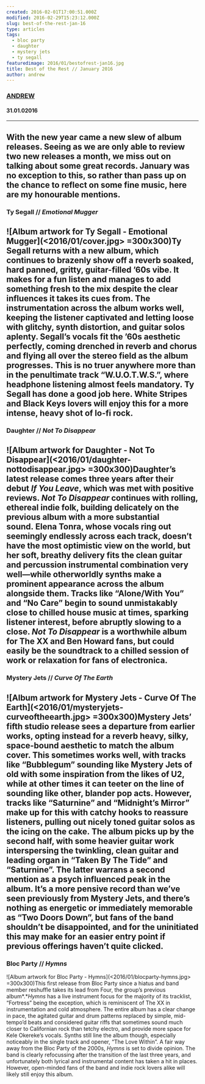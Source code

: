 ```yaml
---
created: 2016-02-01T17:00:51.000Z
modified: 2016-02-29T15:23:12.000Z
slug: best-of-the-rest-jan-16
type: articles
tags:
  - bloc party
  - daughter
  - mystery jets
  - ty segall
featuredimage: 2016/01/bestofrest-jan16.jpg
title: Best of the Rest // January 2016
author: andrew
---
```

### [ANDREW](<https://twitter.com/andrewbridge>)
#### 31\.01.02016
------
With the new year came a new slew of album releases. Seeing as we are only able to review two new releases a month, we miss out on talking about some great records. January was no exception to this, so rather than pass up on the chance to reflect on some fine music, here are my honourable mentions.
------
### Ty Segall // *Emotional Mugger*
![Album artwork for Ty Segall - Emotional Mugger](<2016/01/cover.jpg> =300x300)Ty Segall returns with a new album, which continues to brazenly show off a reverb soaked, hard panned, gritty, guitar-filled ’60s vibe. It makes for a fun listen and manages to add something fresh to the mix despite the clear influences it takes its cues from. The instrumentation across the album works well, keeping the listener captivated and letting loose with glitchy, synth distortion, and guitar solos aplenty. Segall’s vocals fit the ’60s aesthetic perfectly, coming drenched in reverb and chorus and flying all over the stereo field as the album progresses. This is no truer anywhere more than in the penultimate track “W.U.O.T.W.S.”, where headphone listening almost feels mandatory. Ty Segall has done a good job here. White Stripes and Black Keys lovers will enjoy this for a more intense, heavy shot of lo-fi rock.
------
### Daughter // *Not To Disappear*
![Album artwork for Daughter - Not To Disappear](<2016/01/daughter-nottodisappear.jpg> =300x300)Daughter’s latest release comes three years after their debut *If You Leave*, which was met with positive reviews. *Not To Disappear* continues with rolling, ethereal indie folk, building delicately on the previous album with a more substantial sound. Elena Tonra, whose vocals ring out seemingly endlessly across each track, doesn’t have the most optimistic view on the world, but her soft, breathy delivery fits the clean guitar and percussion instrumental combination very well—while otherworldly synths make a prominent appearance across the album alongside them. Tracks like “Alone/With You” and “No Care” begin to sound unmistakably close to chilled house music at times, sparking listener interest, before abruptly slowing to a close.
*Not To Disappear* is a worthwhile album for The XX and Ben Howard fans, but could easily be the soundtrack to a chilled session of work or relaxation for fans of electronica.
------
### Mystery Jets // *Curve Of The Earth*
![Album artwork for Mystery Jets - Curve Of The Earth](<2016/01/mysteryjets-curveoftheearth.jpg> =300x300)Mystery Jets’ fifth studio release sees a departure from earlier works, opting instead for a reverb heavy, silky, space-bound aesthetic to match the album cover. This sometimes works well, with tracks like “Bubblegum” sounding like Mystery Jets of old with some inspiration from the likes of U2, while at other times it can teeter on the line of sounding like other, blander pop acts. However, tracks like “Saturnine” and “Midnight’s Mirror” make up for this with catchy hooks to reassure listeners, pulling out nicely toned guitar solos as the icing on the cake. The album picks up by the second half, with some heavier guitar work interspersing the twinkling, clean guitar and leading organ in “Taken By The Tide” and “Saturnine”. The latter warrans a second mention as a psych influenced peak in the album.
It’s a more pensive record than we’ve seen previously from Mystery Jets, and there’s nothing as energetic or immediately memorable as “Two Doors Down”, but fans of the band shouldn’t be disappointed, and for the uninitiated this may make for an easier entry point if previous offerings haven’t quite clicked.
------
### Bloc Party // *Hymns*
![Album artwork for Bloc Party - Hymns](<2016/01/blocparty-hymns.jpg> =300x300)This first release from Bloc Party since a hiatus and band member reshuffle takes its lead from Four, the group’s previous album*.**Hymns* has a live instrument focus for the majority of its tracklist, “Fortress” being the exception, which is reminiscent of The XX in instrumentation and cold atmosphere. The entire album has a clear change in pace, the agitated guitar and drum patterns replaced by simple, mid-tempo’d beats and considered guitar riffs that sometimes sound much closer to Californian rock than tetchy electro, and provide more space for Kele Okereke’s vocals. Synths still line the album though, especially noticeably in the single track and opener, “The Love Within”.
A fair way away from the Bloc Party of the 2000s, *Hymns* is set to divide opinion. The band is clearly refocussing after the transition of the last three years, and unfortunately both lyrical and instrumental content has taken a hit in places. However, open-minded fans of the band and indie rock lovers alike will likely still enjoy this album.